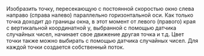 Изобразить точку, пересекающую с постоянной скоростью окно слева направо (справа налево)  параллельно горизонтальной оси. 
Как только точка доходит до границы окна, в этот момент от левого (правого) края с вертикальной координатной y, 
выбранной с помощью датчика случайных   чисел, начинает свое движение другая точка и т.д. 
Цвет точки также можно выбирать с помощью датчика случайных чисел. Для каждой точки создается собственный поток.